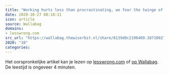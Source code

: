 ```yaml
---
title: "Working hurts less than procrastinating, we fear the twinge of starting - LessWrong"
date: 2020-10-27 08:18:11
icon: article
source: Wallabag
domains:
- lesswrong.com
src_url: "https://wallabag.thewiserbit.nl/share/6139d0c2196409.38710927"
2020: "10"
categories:
---
```

Het oorspronkelijke artikel kan je lezen op [lesswrong.com](https://www.lesswrong.com/posts/9o3QBg2xJXcRCxGjS/working-hurts-less-than-procrastinating-we-fear-the-twinge) of [op Wallabag](https://wallabag.thewiserbit.nl/share/6139d0c2196409.38710927). De leestijd is ongeveer 4 minuten.